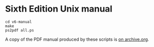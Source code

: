 Sixth Edition Unix manual
=========================

```
cd v6-manual
make
ps2pdf all.ps
```

A copy of the PDF manual produced by these scripts is [on archive.org](https://archive.org/details/v6-manual).
